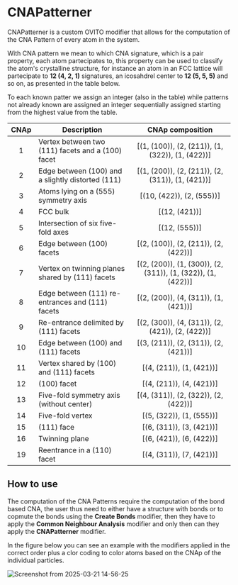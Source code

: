 # CNAPatterner

CNAPatterner is a custom OVITO modifier that allows for the computation of the CNA Pattern of every atom in the system.

With CNA pattern we mean to which CNA signature, which is a pair property, each atom partecipates to, this property can be used to classify the atom's crystalline structure, for instance an atom in an FCC lattice will partecipate to **12 (4, 2, 1)** signatures, an icosahdrel center to **12 (5, 5, 5)** and so on, as presented in the table below.

To each known patter we assign an integer (also in the table) while patterns not already known are assigned an integer sequentially assigned starting from the highest value from the table.

| **CNAp** | **Description**                                      | **CNAp composition** |
|:--------:|------------------------------------------------------|:--------:|
| 1        | Vertex between two (111) facets and a (100) facet    |[(1, (100)), (2, (211)), (1, (322)), (1, (422))] |
| 2        | Edge between (100) and a slightly distorted (111)    |[(1, (200)), (2, (211)), (2, (311)), (1, (421))] |
| 3        | Atoms lying on a (555) symmetry axis                 |[(10, (422)), (2, (555))] |
| 4        | FCC bulk                                             |[(12, (421))] |
| 5        | Intersection of six five-fold axes                   |[(12, (555))] |
| 6        | Edge between (100) facets                            |[(2, (100)), (2, (211)), (2, (422))] |
| 7        | Vertex on twinning planes shared by (111) facets     |[(2, (200)), (1, (300)), (2, (311)), (1, (322)), (1, (422))] |
| 8        | Edge between (111) re-entrances and (111) facets     |[(2, (200)), (4, (311)), (1, (421))] |
| 9        | Re-entrance delimited by (111) facets                |[(2, (300)), (4, (311)), (2, (421)), (2, (422))] |
| 10       | Edge between (100) and (111) facets                  |[(3, (211)), (2, (311)), (2, (421))] |
| 11       | Vertex shared by (100) and (111) facets              |[(4, (211)), (1, (421))] |
| 12       | (100) facet                                          |[(4, (211)), (4, (421))] |
| 13       | Five-fold symmetry axis (without center)             |[(4, (311)), (2, (322)), (2, (422))] |
| 14       | Five-fold vertex                                     |[(5, (322)), (1, (555))] |
| 15       | (111) face                                           |[(6, (311)), (3, (421))] |
| 16       | Twinning plane                                       |[(6, (421)), (6, (422))] |
| 19       | Reentrance in a (110) facet                          |[(4, (311)), (7, (421))] |

## How to use

The computation of the CNA Patterns require the computation of the bond based CNA, the user thus need to either have a structure with bonds or to copmute the bonds using the **Create Bonds** modifier, then they have to apply the **Common Neighbour Analysis** modifier and only then can they apply the **CNAPatterner** modifier.

In the figure below you can see an example with the modifiers applied in the correct order plus a clor coding to color atoms based on the CNAp of the individual particles.

![Screenshot from 2025-03-21 14-56-25](https://github.com/user-attachments/assets/20f3b6df-7598-4f4c-b692-bd30343d0a96)

